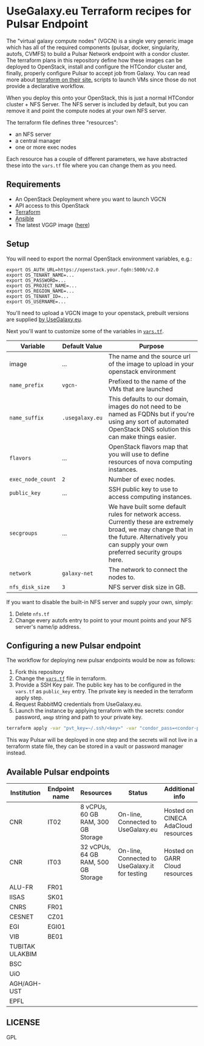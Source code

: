 # UseGalaxy.eu Terraform recipes for Pulsar Endpoint

The  "virtual galaxy compute nodes" (VGCN) is a single very generic image
which has all of the required components (pulsar, docker, singularity, autofs, CVMFS)
to build a Pulsar Network endpoint with a condor cluster. The terraform
plans in this repository define how these images can be deployed to OpenStack,
install and configure the HTCondor cluster and, finally, properly configure Pulsar
to accept job from Galaxy.
You can read more about [terraform on their site.](https://www.terraform.io/)
scripts to launch VMs since those do not provide a declarative workflow.

When you deploy this onto your OpenStack, this is just a normal HTCondor
cluster + NFS Server. The NFS server is included by default, but you can remove
it and point the compute nodes at your own NFS server.

The terraform file defines three "resources":

- an NFS server
- a central manager
- one or more exec nodes

Each resource has a couple of different parameters, we have abstracted these
into the `vars.tf` file where you can change them as you need.

## Requirements

- An OpenStack Deployment where you want to launch VGCN
- API access to this OpenStack
- [Terraform](https://www.terraform.io/)
- [Ansible](https://www.ansible.com/)
- The latest VGGP image ([here](https://usegalaxy.eu/static/vgcn/))

## Setup

You will need to export the normal OpenStack environment variables, e.g.:

```
export OS_AUTH_URL=https://openstack.your.fqdn:5000/v2.0
export OS_TENANT_NAME=...
export OS_PASSWORD=...
export OS_PROJECT_NAME=...
export OS_REGION_NAME=...
export OS_TENANT_ID=...
export OS_USERNAME=...
```

You'll need to upload a VGCN image to your openstack, prebuilt versions are
supplied [by UseGalaxy.eu](https://usegalaxy.eu/static/vgcn/).

Next you'll want to customize some of the variables in [`vars.tf`](./tf/vars.tf).

Variable          | Default Value          | Purpose
--------          | -------------          | -------
image             | ...                    | The name and the source url of the image to upload in your openstack environment
`name_prefix`     | `vgcn-`                | Prefixed to the name of the VMs that are launched
`name_suffix`     | `.usegalaxy.eu`        | This defaults to our domain, images do not need to be named as FQDNs but if you're using any sort of automated OpenStack DNS solution this can make things easier.
`flavors`         | ...                    | OpenStack flavors map that you will use to define resources of nova computing instances.
`exec_node_count` | `2`                    | Number of exec nodes.
`public_key`      | ...                    | SSH public key to use to access computing instances.
`secgroups`       | ...                    | We have built some default rules for network access. Currently these are extremely broad, we may change that in the future. Alternatively you can supply your own preferred security groups here.
`network`         | `galaxy-net`           | The network to connect the nodes to.
`nfs_disk_size`   | `3`                    | NFS server disk size in GB.

If you want to disable the built-in NFS server and supply your own, simply:

1. Delete `nfs.tf`
2. Change every autofs entry to point to your mount points and your NFS
   server's name/ip address.

## Configuring a new Pulsar endpoint

The workflow for deploying new pulsar endpoints would be now as follows:

1. Fork this repository
1. Change the [`vars.tf`](./tf/vars.tf) file in terraform.
1. Provide a SSH Key pair. The public key has to be configured in the `vars.tf` as
    `public_key` entry. The private key is needed in the terraform apply step.
1. Request RabbitMQ credentials from UseGalaxy.eu.
1. Launch the instance by applying terraform with the secrets:
    condor password, `amqp` string and path to your private key.

```bash
terraform apply -var "pvt_key=~/.ssh/<key>" -var "condor_pass=<condor-passord>" -var "mq_string=pyamqp://<pulsar>:<password>@mq.galaxyproject.eu:5671//pulsar/<pulsar>?ssl=1"
```

This way Pulsar will be deployed in one step and the secrets will not live in
a terraform state file, they can be stored in a vault or password manager instead.

## Available Pulsar endpoints

Institution | Endpoint name | Resources | Status | Additional info
----------- | ------------- | --------- | ------ | ---------------
CNR         | IT02          | 8 vCPUs, 60 GB RAM, 300 GB Storage | On-line, Connected to UseGalaxy.eu | Hosted on CINECA AdaCloud resources
CNR         | IT03          | 32 vCPUs, 64 GB RAM, 500 GB Storage | On-line, Connected to UseGalaxy.it for testing | Hosted on GARR Cloud resources
ALU-FR      | FR01          | | |
IISAS       | SK01          | | |
CNRS        | FR01          | | |
CESNET      | CZ01          | | |
EGI         | EGI01         | | |
VIB         | BE01          | | |
TUBITAK ULAKBIM | | | |
BSC         | | | |
UiO         | | | |
AGH/AGH-UST | | | |
EPFL        | | | |


## LICENSE

GPL
